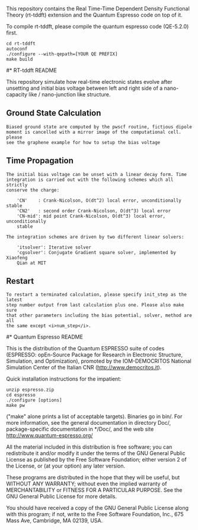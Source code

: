 This repository contains the Real Time-Time Dependent Density Functional
Theory (rt-tddft) extension and the Quantum Espresso code on top of it.

To compile rt-tddft, please compile the quantum espresso code (QE-5.2.0)
first.

	cd rt-tddft
	autoconf
	./configure --with-qepath=[YOUR QE PREFIX]
	make build

#* RT-tddft README

This repository simulate how real-time electronic states evolve after unsetting
and initial bias voltage between left and right side of a nano-capacity like / 
nano-junction like structure.

## Ground State Calculation

	Biased ground state are computed by the pwscf routine, fictious dipole
	moment is cancelled with a mirror image of the computational cell. please
	see the graphene example for how to setup the bias voltage

## Time Propagation

	The initial bias voltage can be unset with a linear decay form. Time 
	integration is carried out with the following schemes which all strictly
	conserve the charge:

		'CN'    : Crank-Nicolson, O(dt^2) local error, unconditionally stable
		'CN2'   : second order Crank-Nicolson, O(dt^3) local error
		'CN-mid': mid point Crank-Nicolson, O(dt^3) local error, unconditionally
		stable

	The integration schemes are driven by two different linear solvers:

		'itsolver': Iterative solver
		'cgsolver': Conjugate Gradient square solver, implemented by Xiaofeng
		Qian at MIT

## Restart

	To restart a terminated calculation, please specify init_step as the latest
	step number output from last calculation plus one. Please also make sure 
	that other parameters including the bias potential, solver, method are all
	the same except <i>num_step</i>.

#* Quantum Espresso README

This is the distribution of the Quantum ESPRESSO suite of codes (ESPRESSO: 
opEn-Source Package for Research in Electronic Structure, Simulation, 
and Optimization), promoted by the IOM-DEMOCRITOS National Simulation Center 
of the Italian CNR (http://www.democritos.it). 

Quick installation instructions for the impatient:

	unzip espresso.zip
	cd espresso
	./configure [options]
	make pw

("make" alone prints a list of acceptable targets). Binaries go in bin/.
For more information, see the general documentation in directory Doc/, 
package-specific documentation in */Doc/, and the web site
http://www.quantum-espresso.org/

All the material included in this distribution is free software;
you can redistribute it and/or modify it under the terms of the GNU
General Public License as published by the Free Software Foundation;
either version 2 of the License, or (at your option) any later version.

These programs are distributed in the hope that they will be useful, but
WITHOUT ANY WARRANTY; without even the implied warranty of MERCHANTABILITY
or FITNESS FOR A PARTICULAR PURPOSE. See the GNU General Public License
for more details.

You should have received a copy of the GNU General Public License along
with this program; if not, write to the Free Software Foundation, Inc.,
675 Mass Ave, Cambridge, MA 02139, USA.
